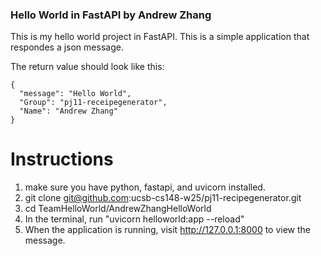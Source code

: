 ### Hello World in FastAPI by Andrew Zhang

This is my hello world project in FastAPI. This is a simple application that respondes a json message.

The return value should look like this:

```
{
  "message": "Hello World",
  "Group": "pj11-receipegenerator",
  "Name": "Andrew Zhang"
}
```

# Instructions
1. make sure you have python, fastapi, and uvicorn installed.
2. git clone git@github.com:ucsb-cs148-w25/pj11-recipegenerator.git
3. cd TeamHelloWorld/AndrewZhangHelloWorld
4. In the terminal, run "uvicorn helloworld:app --reload"
5. When the application is running, visit http://127.0.0.1:8000 to view the message.